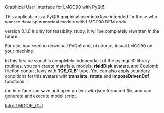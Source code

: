 Graphical User Interface for LMGC90 with PyQt6.


This application is a PyQt6 graphical user interface intended for those who want to develop numerical models with LMGC90 DEM code.

version 0.1.0 is only for feasibility study, it will be completely rewritten in the future.

For use, you need to download PyQt6 and, of course, install LMGC90 on your machine.



In this first version,it is completely independant of the pylmgc90 library routines, you can create materials, models, **rigidDisk**  avatars,  and Coulomb friction contact laws with  __'IQS_CLB'__ type. 
You can also apply boundary conditions for this avatars with **translate**, **rotate** and **imposeDrivenDof** functions.

the interface can save and open project with json formated file, and can generate and execute model script.

[Intro LMGC90_GUI](https://www.youtube.com/watch?v=Rn-ewPCuRuw)
